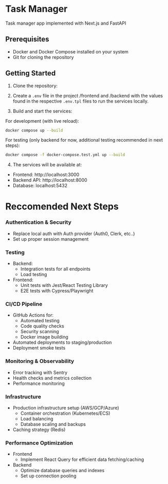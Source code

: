 # Task Manager

Task manager app implemented with Next.js and FastAPI

## Prerequisites

- Docker and Docker Compose installed on your system
- Git for cloning the repository

## Getting Started

1. Clone the repository:

2. Create a `.env` file in the project /frontend and /backend with the values found in the respective `.env.tpl` files to run the services locally.

3. Build and start the services:

For development (with live reload):

```bash
docker compose up --build
```

For testing (only backend for now, additional testing recommended in next steps):

```bash
docker compose -f docker-compose.test.yml up --build
```

4. The services will be available at:

- Frontend: http://localhost:3000
- Backend API: http://localhost:8000
- Database: localhost:5432

# Reccomended Next Steps

### Authentication & Security

- Replace local auth with Auth provider (Auth0, Clerk, etc..)
- Set up proper session management

### Testing

- Backend:
  - Integration tests for all endpoints
  - Load testing
- Frontend:
  - Unit tests with Jest/React Testing Library
  - E2E tests with Cypress/Playwright

### CI/CD Pipeline

- GitHub Actions for:
  - Automated testing
  - Code quality checks
  - Security scanning
  - Docker image building
- Automated deployments to staging/production
- Deployment smoke tests

### Monitoring & Observability

- Error tracking with Sentry
- Health checks and metrics collection
- Performance monitoring

### Infrastructure

- Production infrastructure setup (AWS/GCP/Azure)
  - Container orchestration (Kubernetes/ECS)
  - Load balancing
  - Database scaling and backups
- Caching strategy (Redis)

### Performance Optimization

- Frontend
  - Implement React Query for efficient data fetching/caching
- Backend
  - Optimize database queries and indexes
  - Set up connection pooling
